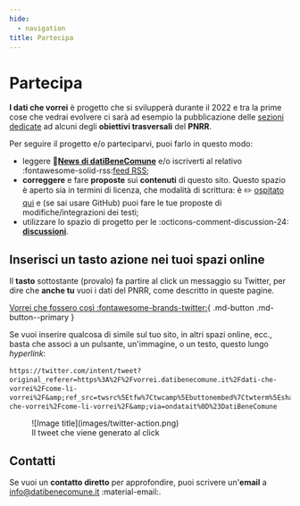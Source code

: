 ```yaml
---
hide:
  - navigation
title: Partecipa
---
```


# Partecipa

**I dati che vorrei** è progetto che si svilupperà durante il 2022 e tra la prime cose che vedrai evolvere ci sarà ad esempio la pubblicazione delle [sezioni dedicate](/dati-che-vorrei/prossimamente/) ad alcuni degli **obiettivi trasversali** del **PNRR**.

Per seguire il progetto e/o parteciparvi, puoi farlo in questo modo:

- leggere 📣[**News di datiBeneComune**](https://www.datibenecomune.it/notizie/) e/o iscriverti al relativo :fontawesome-solid-rss:[feed RSS](https://www.datibenecomune.it/feed/);
- **correggere** e fare **proposte** sui **contenuti** di questo sito. Questo spazio è aperto sia in termini di licenza, che modalità di scrittura: è ✏️ [ospitato qui](https://github.com/ondata/i-dati-che-vorrei/) e (se sai usare GitHub) puoi fare le tue proposte di modifiche/integrazioni dei testi;
- utilizzare lo spazio di progetto per le :octicons-comment-discussion-24: [**discussioni**](https://github.com/ondata/i-dati-che-vorrei/discussions).

## Inserisci un tasto azione nei tuoi spazi online

Il **tasto** sottostante (provalo) fa partire al click un messaggio su Twitter, per dire che **anche tu** vuoi i dati del PNRR, come descritto in queste pagine.

[Vorrei che fossero così :fontawesome-brands-twitter:](https://twitter.com/intent/tweet?original_referer=https%3A%2F%2Fvorrei.datibenecomune.it%2Fdati-che-vorrei%2Fcome-li-vorrei%2F&amp;ref_src=twsrc%5Etfw%7Ctwcamp%5Ebuttonembed%7Ctwterm%5Eshare%7Ctwgr%5E&amp;text=%E2%9E%A1%EF%B8%8FAnche%20io%20Vorrei%20che%20i%20dati%20del%20%23PNRR%20fossero%20cos%C3%AC%20cc%20%40ItaliaDomaniGov&amp;url=https%3A%2F%2Fvorrei.datibenecomune.it%2Fdati-che-vorrei%2Fcome-li-vorrei%2F&amp;via=ondatait%0D%23DatiBeneComune){ .md-button .md-button--primary }

Se vuoi inserire qualcosa di simile sul tuo sito, in altri spazi online, ecc., basta che associ a un pulsante, un'immagine, o un testo, questo lungo *hyperlink*:

```
https://twitter.com/intent/tweet?original_referer=https%3A%2F%2Fvorrei.datibenecomune.it%2Fdati-che-vorrei%2Fcome-li-vorrei%2F&amp;ref_src=twsrc%5Etfw%7Ctwcamp%5Ebuttonembed%7Ctwterm%5Eshare%7Ctwgr%5E&amp;text=%E2%9E%A1%EF%B8%8FAnche%20io%20Vorrei%20che%20i%20dati%20del%20%23PNRR%20fossero%20cos%C3%AC%20cc%20%40ItaliaDomaniGov&amp;url=https%3A%2F%2Fvorrei.datibenecomune.it%2Fdati-che-vorrei%2Fcome-li-vorrei%2F&amp;via=ondatait%0D%23DatiBeneComune
```

<figure markdown>
  ![Image title](images/twitter-action.png)
  <figcaption>Il tweet che viene generato al click</figcaption>
</figure>

## Contatti
Se vuoi un **contatto diretto** per approfondire, puoi scrivere un'**email** a [info@datibenecomune.it](mailto:info@datibenecomune.it) :material-email:.
